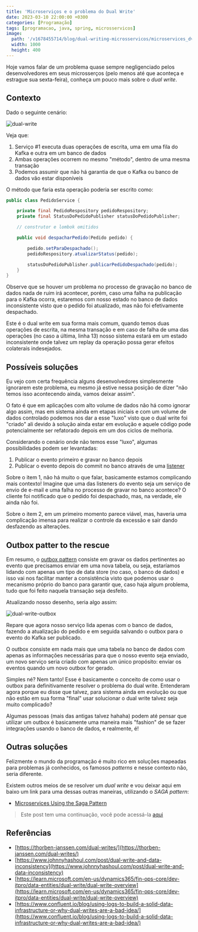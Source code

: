 ```yaml
---
title: 'Microserviços e o problema do Dual Write'
date: 2023-03-10 22:00:00 +0300
categories: [Programação]
tags: [programacao, java, spring, microsservicos]
image:
  path: '/v1678455714/blog/dual-writing-microsservicos/microservices_dvbsdd.jpg'
  width: 1000
  height: 400
---
```


Hoje vamos falar de um problema quase sempre negligenciado pelos desenvolvedores em seus microsserços (pelo menos até
que aconteça e estrague sua sexta-feira), conheça um pouco mais sobre o _dual write_.

## Contexto

Dado o seguinte cenário:

![dual-write](/v1678460028/blog/dual-writing-microsservicos/dual-write_gxmijd.jpg)

Veja que:

1. Serviço #1 executa duas operações de escrita, uma em uma fila do Kafka e outra em um banco de dados
2. Ambas operações ocorrem no mesmo "método", dentro de uma mesma transação
3. Podemos assumir que não há garantia de que o Kafka ou banco de dados vão estar disponíveis

O método que faria esta operação poderia ser escrito como:

```java
public class PedidoService {

    private final PedidoRespository pedidoRespository;
    private final StatusDoPedidoPublisher statusDoPedidoPublisher;

    // construtor e lombok omitidos

    public void despacharPedido(Pedido pedido) {

        pedido.setParaDespachado();
        pedidoRespository.atualizarStatus(pedido);

        statusDoPedidoPublisher.publicarPedidoDespachado(pedido);
    }
}
```

Observe que se houver um problema no processo de gravação no banco de dados nada de ruim irá acontecer, porém, caso uma
falha na publicação para o Kafka ocorra, estaremos com nosso estado no banco de dados inconsistente visto que o pedido
foi atualizado, mas não foi efetivamente despachado.

Este é o dual write em sua forma mais comum, quando temos duas operações de escrita, na mesma transação e em caso de
falha de uma das operações (no caso a última, linha 13) nosso sistema estará em um estado inconsistente onde talvez
um replay da operação possa gerar efeitos colaterais indesejados.

## Possíveis soluções

Eu vejo com certa frequência alguns desenvolvedores simplesmente ignorarem este problema, eu mesmo já estive nessa
posição de dizer "não temos isso acontecendo ainda, vamos deixar assim".

O fato é que em aplicações com alto volume de dados não há como ignorar algo assim, mas em sistema ainda em etapas
iniciais e com um volume de dados controlado podemos nos dar a esse "luxo" visto que o dual write foi "criado" ali
devido à solução ainda estar em evolução e aquele código pode potencialmente ser refatorado depois em um dos ciclos de
melhoria.

Considerando o cenário onde não temos esse "luxo", algumas possibilidades podem ser levantadas:

1. Publicar o evento primeiro e gravar no banco depois
2. Publicar o evento depois do commit no banco através de uma [listener](https://www.baeldung.com/spring-events#transaction-bound-events)

Sobre o item 1, não há muito o que falar, basicamente estamos complicando mais contexto! Imagine que uma das listeners
do evento seja um serviço de envio de e-mail e uma falha no processo de gravar no banco acontece? O cliente foi notificado
que o pedido foi despachado, mas, na verdade, ele ainda não foi.

Sobre o item 2, em um primeiro momento parece viável, mas, haveria uma complicação imensa para realizar o controle da
excessão e sair dando desfazendo as alterações.

## Outbox patter to the rescue

Em resumo, o [outbox pattern](https://microservices.io/patterns/data/transactional-outbox.html) consiste em gravar os
dados pertinentes ao evento que precisamos enviar em uma nova tabela, ou seja, estaríamos lidando com apenas um tipo de
data store (no caso, o banco de dados) e isso vai nos facilitar manter a consistência visto que podemos usar o mecanismo
próprio do banco para garantir que, caso haja algum problema, tudo que foi feito naquela transação seja desfeito.

Atualizando nosso desenho, seria algo assim:

![dual-write-outbox](/v1678459871/blog/dual-writing-microsservicos/dual-write-outbox_t1dwpm.jpg)

Repare que agora nosso serviço lida apenas com o banco de dados, fazendo a atualização do pedido e em seguida salvando
o outbox para o evento do Kafka ser publicado.

O outbox consiste em nada mais que uma tabela no banco de dados com apenas as informações necessárias para que o nosso
evento seja enviado, um novo serviço seria criado com apenas um único propósito: enviar os eventos quando um novo outbox
for gerado.

Simples né? Nem tanto! Esse é basicamente o conceito de como usar o outbox para definitivamente resolver o problema do dual write.
Entenderam agora porque eu disse que talvez, para sistema ainda em evolução ou que não estão em sua forma "final" usar
solucionar o dual write talvez seja muito complicado?

Algumas pessoas (mais das antigas talvez hahaha) podem até pensar que utilizar um outbox é basicamente uma maneira mais
"fashion" de se fazer integrações usando o banco de dados, e realmente, é!

## Outras soluções

Felizmente o mundo da programação é muito rico em soluções mapeadas para problemas já conhecidos, os famosos _patterns_
e nesse contexto não, seria diferente.

Existem outros meios de se resolver um _dual write_ e vou deixar aqui em baixo um link para uma dessas outras maneiras,
utilizando o _SAGA pattern_:

- [Microservices Using the Saga Pattern](https://dzone.com/articles/microservices-using-saga-pattern)

> Este post tem uma continuação, você pode acessá-la [aqui]()

## Referências

- [https://thorben-janssen.com/dual-writes/](https://thorben-janssen.com/dual-writes/)
- [https://www.johnnyhashoul.com/post/dual-write-and-data-inconsistency](https://www.johnnyhashoul.com/post/dual-write-and-data-inconsistency)
- [https://learn.microsoft.com/en-us/dynamics365/fin-ops-core/dev-itpro/data-entities/dual-write/dual-write-overview](https://learn.microsoft.com/en-us/dynamics365/fin-ops-core/dev-itpro/data-entities/dual-write/dual-write-overview)
- [https://www.confluent.io/blog/using-logs-to-build-a-solid-data-infrastructure-or-why-dual-writes-are-a-bad-idea/](https://www.confluent.io/blog/using-logs-to-build-a-solid-data-infrastructure-or-why-dual-writes-are-a-bad-idea/)
